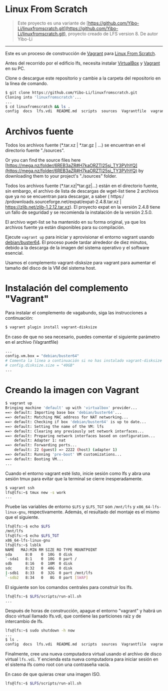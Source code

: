 # Linux From Scratch

> Este proyecto es una variante de [https://github.com/Yibo-Li/linuxfromscratch.git](https://github.com/Yibo-Li/linuxfromscratch.git), proyecto creado de LFS version 8. De autor Yibo-Li

---

Este es un proceso de construcción de [Vagrant](https://www.vagrantup.com/) para [Linux From Scratch](http://www.linuxfromscratch.org/lfs/).

Antes del recorrido por el edificio lfs, necesita instalar [VirtualBox](https://www.virtualbox.org/) y [Vagrant](https://www.vagrantup.com/) en su PC.

Clone o descargue este repositorio y cambie a la carpeta del repositorio en la línea de comando.

 
```bash
$ git clone https://github.com/Yibo-Li/linuxfromscratch.git
Cloning into 'linuxfromscratch'...
...
$ cd linuxfromscratch && ls .
config  docs  lfs.vdi  README.md  scripts  sources  Vagrantfile  vagrant.sh
```

# Archivos fuente

Todos los archivos fuente (*.tar.xz | *.tar.gz | ...) se encuentran en el directorio fuente "./sources".

Or you can find the source files here [https://mega.nz/folder/6REB3aZR#H7kaORZTl25si_TY3PVhYQ](https://mega.nz/folder/6REB3aZR#H7kaORZTl25si_TY3PVhYQ) by downloading them to your project's "./sources" folder.

Todos los archivos fuente (*.tar.xz|*tar.gz|...) están en el directorio fuente, sin embargo, el archivo de lista de descargas de wget-list tiene 2 archivos que ya no se encuentran para descargar, a saber ( https:/ /prdownloads.sourceforge.net/expat/expat-2.4.8.tar.xz | https://zlib.net/zlib-1.2.12.tar.xz). El proyecto expat en la versión 2.4.8 tiene un fallo de seguridad y se recomienda la instalación de la versión 2.5.0.

El archivo wget-list se ha mantenido en su forma original, ya que los archivos fuente ya están disponibles para su compilación.

Ejecute `vagrant up` para iniciar y aprovisionar el entorno vagrant usando [debian/buster64](https://app.vagrantup.com/debian/boxes/buster64). El proceso puede tardar alrededor de diez minutos, debido a la descarga de la imagen del sistema operativo y el software esencial.

Usamos el complemento vagrant-disksize para vagrant para aumentar el tamaño del disco de la VM del sistema host.

# Instalación del complemento "Vagrant"

Para instalar el complemento de vagabundo, siga las instrucciones a continuación:

```bash
$ vagrant plugin install vagrant-disksize
```

En caso de que no sea necesario, puedes comentar el siguiente parámetro en el archivo (Vagrantfile)

```bash
...
config.vm.box = "debian/buster64"
# Comenta la línea a continuación si no has instalado vagrant-disksize
# config.disksize.size = "40GB"
...
```

# Creando la imagen con Vagrant

```bash
$ vagrant up
Bringing machine 'default' up with 'virtualbox' provider...
==> default: Importing base box 'debian/buster64'...
==> default: Matching MAC address for NAT networking...
==> default: Checking if box 'debian/buster64' is up to date...
==> default: Setting the name of the VM: lfs
==> default: Clearing any previously set network interfaces...
==> default: Preparing network interfaces based on configuration...
    default: Adapter 1: nat
==> default: Forwarding ports...
    default: 22 (guest) => 2222 (host) (adapter 1)
==> default: Running 'pre-boot' VM customizations...
==> default: Booting VM...
...
```

Cuando el entorno vagrant esté listo, inicie sesión como lfs y abra una sesión tmux para evitar que la terminal se cierre inesperadamente.

```bash
$ vagrant ssh
lfs@lfs:~$ tmux new -s work
...
```

Pruebe las variables de entorno `$LFS` y `$LFS_TGT` son `/mnt/lfs` y `x86_64-lfs-linux-gnu`, respectivamente. Además, el resultado del montaje es el mismo que el siguiente.

```bash
lfs@lfs:~$ echo $LFS
/mnt/lfs
lfs@lfs:~$ echo $LFS_TGT
x86_64-lfs-linux-gnu
lfs@lfs:~$ lsblk
NAME   MAJ:MIN RM SIZE RO TYPE MOUNTPOINT
sda      8:0    0  10G  0 disk
`-sda1   8:1    0  10G  0 part /
sdb      8:16   0  10M  0 disk
sdc      8:32   0  40G  0 disk
|-sdb1   8:33   0  32G  0 part /mnt/lfs
`-sdb2   8:34   0   8G  0 part [SWAP]
```

El siguiente son los comandos centrales para construir los lfs.

```bash
lfs@lfs:~$ $LFS/scripts/run-all.sh
...
```

Después de horas de construcción, apague el entorno "vagrant" y habrá un disco virtual llamado lfs.vdi, que contiene las particiones raíz y de intercambio de lfs.

```bash
lfs@lfs:~$ sudo shutdown -h now
...
$ ls .
config  docs  lfs.vdi  README.md  scripts  sources  Vagrantfile  vagrant.sh
```

Finalmente, cree una nueva computadora virtual usando el archivo de disco virtual `lfs.vdi`.
Y encienda esta nueva computadora para iniciar sesión en el sistema lfs como root con una contraseña vacía.

En caso de que quieras crear una imagen ISO.
```bash
lfs@lfs:~$ $LFS/scripts/run-all.sh
```